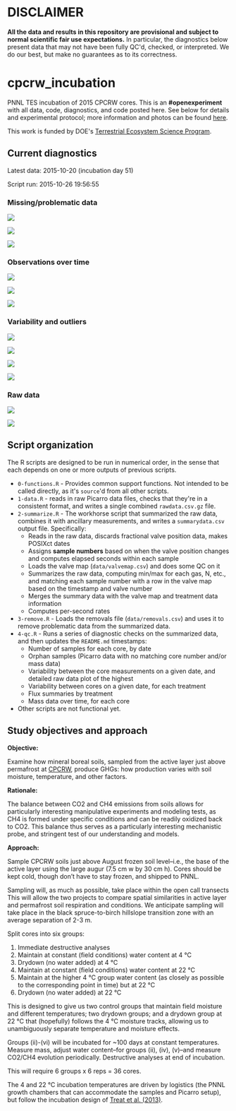 # **DISCLAIMER**
**All the data and results in this repository are provisional and subject to normal scientific fair use expectations.** In particular, the diagnostics below present data that may not have been fully QC'd, checked, or interpreted. We do our best, but make no guarantees as to its correctness.

# cpcrw_incubation
PNNL TES incubation of 2015 CPCRW cores. This is an **#openexperiment** with all data, code, diagnostics, and code posted here. See below for details and experimental protocol; more information and photos can be found [here](http://bpbond.github.io/cpcrw_incubation).

This work is funded by DOE's [Terrestrial Ecosystem Science Program](http://tes.science.energy.gov). 

## Current diagnostics

Latest data: 2015-10-20 (incubation day 51)

Script run: 2015-10-26 19:56:55

### Missing/problematic data

![](https://github.com/bpbond/cpcrw_incubation/blob/master/qc_plots/samples_by_date.png)

![](https://github.com/bpbond/cpcrw_incubation/blob/master/qc_plots/orphan_samples.png)

![](https://github.com/bpbond/cpcrw_incubation/blob/master/qc_plots/missing_mass.png)

### Observations over time

![](https://github.com/bpbond/cpcrw_incubation/blob/master/qc_plots/masses.png)

![](https://github.com/bpbond/cpcrw_incubation/blob/master/qc_plots/CO2_time.png)

![](https://github.com/bpbond/cpcrw_incubation/blob/master/qc_plots/CH4_time.png)

### Variability and outliers

![](https://github.com/bpbond/cpcrw_incubation/blob/master/qc_plots/CO2_CV.png)

![](https://github.com/bpbond/cpcrw_incubation/blob/master/qc_plots/CH4_CV.png)

![](https://github.com/bpbond/cpcrw_incubation/blob/master/qc_plots/coreCV_combined.png)

![](https://github.com/bpbond/cpcrw_incubation/blob/master/qc_plots/coreCV_distribution.png)

### Raw data

![](https://github.com/bpbond/cpcrw_incubation/blob/master/qc_plots/CO2_incday.png)

![](https://github.com/bpbond/cpcrw_incubation/blob/master/qc_plots/CH4_incday.png)

## Script organization

The R scripts are designed to be run in numerical order, in the sense that each depends on one or more outputs of previous scripts.

* `0-functions.R` - Provides common support functions. Not intended to be called directly, as it's `source`'d from all other scripts.
* `1-data.R` - reads in raw Picarro data files, checks that they're in a consistent format, and writes a single combined `rawdata.csv.gz` file.
* `2-summarize.R` - The workhorse script that summarized the raw data, combines it with ancillary measurements, and writes a `summarydata.csv` output file. Specifically:
  * Reads in the raw data, discards fractional valve position data, makes POSIXct dates
  * Assigns **sample numbers** based on when the valve position changes and computes elapsed seconds within each sample
  * Loads the valve map (`data/valvemap.csv`) and does some QC on it
  * Summarizes the raw data, computing min/max for each gas, N, etc., and matching each sample number with a row in the valve map based on the timestamp and valve number
  * Merges the summary data with the valve map and treatment data information
  * Computes per-second rates
* `3-remove.R` - Loads the removals file (`data/removals.csv`) and uses it to remove problematic data from the summarized data.
* `4-qc.R` - Runs a series of diagnostic checks on the summarized data, and then updates the `README.md` timestamps:
  * Number of samples for each core, by date
  * Orphan samples (Picarro data with no matching core number and/or mass data)
  * Variability between the core measurements on a given date, and detailed raw data plot of the highest
  * Variability between cores on a given date, for each treatment
  * Flux summaries by treatment
  * Mass data over time, for each core
* Other scripts are not functional yet.

## Study objectives and approach

**Objective:**

Examine how mineral boreal soils, sampled from the active layer just above permafrost at [CPCRW](http://www.lter.uaf.edu/bnz_cpcrw.cfm), produce GHGs: how production varies with soil moisture, temperature, and other factors.

**Rationale:**

The balance between CO2 and CH4 emissions from soils allows for particularly interesting manipulative experiments and modeling tests, as CH4 is formed under specific conditions and can be readily oxidized back to CO2. This balance thus serves as a particularly interesting mechanistic probe, and stringent test of our understanding and models.

**Approach:**

Sample CPCRW soils just above August frozen soil level–i.e., the base of the active layer using the large augur (7.5 cm w by 30 cm h). Cores should be kept cold, though don’t have to stay frozen, and shipped to PNNL.

Sampling will, as much as possible, take place within the open call transects This will allow the two projects to compare spatial similarities in active layer and permafrost soil respiration and conditions.  We anticipate sampling will take place in the black spruce-to-birch hillslope transition zone with an average separation of 2-3 m.

Split cores into six groups:

1. Immediate destructive analyses
2. Maintain at constant (field conditions) water content at 4 °C
3. Drydown (no water added) at 4 °C
4. Maintain at constant (field conditions) water content at 22 °C
5. Maintain at the higher 4 °C group water content (as closely as possible to the corresponding point in time) but at 22 °C
6. Drydown (no water added) at 22 °C

This is designed to give us two control groups that maintain field moisture and different temperatures; two drydown groups; and a drydown group at 22 °C that (hopefully) follows the 4 °C moisture tracks, allowing us to unambiguously separate temperature and moisture effects.

Groups (ii)-(vi) will be incubated for ~100 days at constant temperatures. Measure mass, adjust water content–for groups (ii), (iv), (v)–and measure CO2/CH4 evolution periodically. Destructive analyses at end of incubation.

This will require 6 groups x 6 reps = 36 cores.

The 4 and 22 °C incubation temperatures are driven by logistics (the PNNL growth chambers that can accommodate the samples and Picarro setup), but follow the incubation design of [Treat et al. (2013)](http://dx.doi.org/10.1038/nclimate2010).

